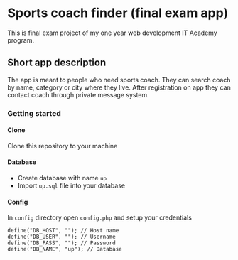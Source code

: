 # Sports coach finder (final exam app)

This is final exam project of my one year web development IT Academy program.

## Short app description

The app is meant to people who need sports coach. 
They can search coach by name, category or city where they live.
After registration on app they can contact coach through private message system.

### Getting started

#### Clone
Clone this repository to your machine

#### Database
* Create database with name ``` up ```
* Import ``` up.sql ``` file into your database

#### Config
In ``` config ``` directory open ``` config.php ``` and setup your credentials

``` 
define("DB_HOST", ""); // Host name 
define("DB_USER", ""); // Username
define("DB_PASS", ""); // Password
define("DB_NAME", "up"); // Database
``` 
